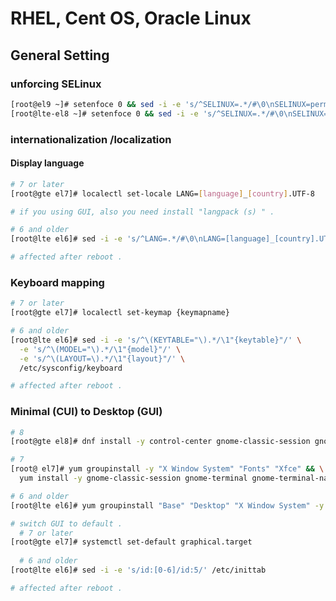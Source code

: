 # RHEL, Cent OS, Oracle Linux

## General Setting

### unforcing SELinux
```selinux.bash
[root@el9 ~]# setenfoce 0 && sed -i -e 's/^SELINUX=.*/#\0\nSELINUX=permissive/' /etc/selinux/confog
[root@lte-el8 ~]# setenfoce 0 && sed -i -e 's/^SELINUX=.*/#\0\nSELINUX=Permissive/' /etc/selinux/confog
```

### internationalization /localization
#### Display language
```locale.bash
# 7 or later
[root@gte el7]# localectl set-locale LANG=[language]_[country].UTF-8

# if you using GUI, also you need install "langpack (s) " .

# 6 and older
[root@lte el6]# sed -i -e 's/^LANG=.*/#\0\nLANG=[language]_[country].UTF-8/' /etc/sysconfig/i18n

# affected after reboot .
```

### Keyboard mapping
```keymap.bash
# 7 or later
[root@gte el7]# localectl set-keymap {keymapname}

# 6 and older
[root@lte el6]# sed -i -e 's/^\(KEYTABLE="\).*/\1"{keytable}"/' \
  -e 's/^\(MODEL="\).*/\1"{model}"/' \
  -e 's/^\(LAYOUT=\).*/\1"{layout}"/' \
  /etc/sysconfig/keyboard

# affected after reboot .
```

### Minimal (CUI) to Desktop (GUI)
```minimal-gui.sh
# 8
[root@gte el8]# dnf install -y control-center gnome-classic-session gnome-terminal gnome-terminal-nautilus

# 7
[root@ el7]# yum groupinstall -y "X Window System" "Fonts" "Xfce" && \
  yum install -y gnome-classic-session gnome-terminal gnome-terminal-nautilus

# 6 and older
[root@lte el6]# yum groupinstall "Base" "Desktop" "X Window System" -y

# switch GUI to default .
  # 7 or later
[root@gte el7]# systemctl set-default graphical.target
  
  # 6 and older
[root@lte el6]# sed -i -e 's/id:[0-6]/id:5/' /etc/inittab

# affected after reboot .
```
